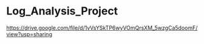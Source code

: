 # Log_Analysis_Project

https://drive.google.com/file/d/1vVsYSkTP6wyVOmQrsXM_5wzgCa5doomF/view?usp=sharing
